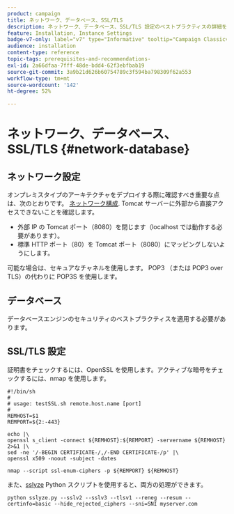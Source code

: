 ```yaml
---
product: campaign
title: ネットワーク、データベース、SSL/TLS
description: ネットワーク、データベース、SSL/TLS 設定のベストプラクティスの詳細を説明します
feature: Installation, Instance Settings
badge-v7-only: label="v7" type="Informative" tooltip="Campaign Classicv7 にのみ適用"
audience: installation
content-type: reference
topic-tags: prerequisites-and-recommendations-
exl-id: 2a66dfaa-7fff-48de-bdd4-62f3ebfbab19
source-git-commit: 3a9b21d626b60754789c3f594ba798309f62a553
workflow-type: tm+mt
source-wordcount: '142'
ht-degree: 52%

---
```


# ネットワーク、データベース、SSL/TLS {#network-database}



## ネットワーク設定

オンプレミスタイプのアーキテクチャをデプロイする際に確認すべき重要な点は、次のとおりです。 [ネットワーク構成](../../installation/using/network-configuration.md). Tomcat サーバーに外部から直接アクセスできないことを確認します。

* 外部 IP の Tomcat ポート（8080）を閉じます（localhost では動作する必要があります）。
* 標準 HTTP ポート（80）を Tomcat ポート（8080）にマッピングしないようにします。

可能な場合は、セキュアなチャネルを使用します。 POP3 （または POP3 over TLS）の代わりに POP3S を使用します。

## データベース

データベースエンジンのセキュリティのベストプラクティスを適用する必要があります。

## SSL/TLS 設定

証明書をチェックするには、OpenSSL を使用します。アクティブな暗号をチェックするには、nmap を使用します。

```
#!/bin/sh
#
# usage: testSSL.sh remote.host.name [port]
#
REMHOST=$1
REMPORT=${2:-443}
 
echo |\
openssl s_client -connect ${REMHOST}:${REMPORT} -servername ${REMHOST} 2>&1 |\
sed -ne '/-BEGIN CERTIFICATE-/,/-END CERTIFICATE-/p' |\
openssl x509 -noout -subject -dates
   
nmap --script ssl-enum-ciphers -p ${REMPORT} ${REMHOST}
```

また、[sslyze](https://github.com/nabla-c0d3/sslyze/releases) Python スクリプトを使用すると、両方の処理ができます。

```
python sslyze.py --sslv2 --sslv3 --tlsv1 --reneg --resum --certinfo=basic --hide_rejected_ciphers --sni=SNI myserver.com
```
